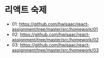 # 리액트 숙제

- 01: https://github.com/hwisaac/react-assignment/tree/master/src/homework/01
- 02: https://github.com/hwisaac/react-assignment/tree/master/src/homework/02
- 03: https://github.com/hwisaac/react-assignment/tree/master/src/homework/03
